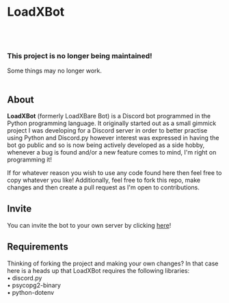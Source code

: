 # LoadXBot
<br></br>
### This project is no longer being maintained!
Some things may no longer work.
<br></br>
## About
**LoadXBot** (formerly LoadXBare Bot) is a Discord bot programmed in the Python programming language. It originally started out as a small gimmick project I was developing for a Discord server in order to better practise using Python and Discord.py however interest was expressed in having the bot go public and so is now being actively developed as a side hobby, whenever a bug is found and/or a new feature comes to mind, I'm right on programming it!

If for whatever reason you wish to use any code found here then feel free to copy whatever you like!
Additionally, feel free to fork this repo, make changes and then create a pull request as I'm open to contributions.

## Invite
You can invite the bot to your own server by clicking [here](https://discord.com/api/oauth2/authorize?client_id=819664773146345503&permissions=314432&scope=bot)!

## Requirements
Thinking of forking the project and making your own changes? In that case here is a heads up that LoadXBot requires the following libraries:\
• discord.py\
• psycopg2-binary\
• python-dotenv
